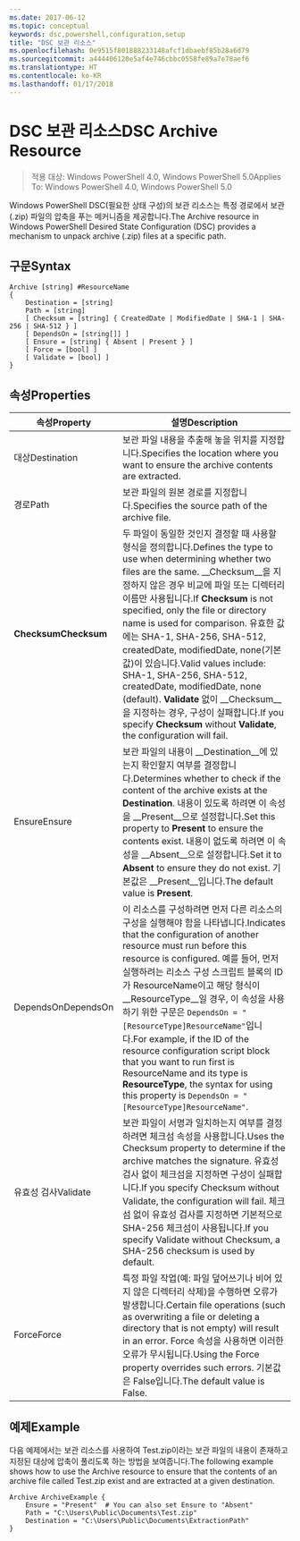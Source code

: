 ```yaml
---
ms.date: 2017-06-12
ms.topic: conceptual
keywords: dsc,powershell,configuration,setup
title: "DSC 보관 리소스"
ms.openlocfilehash: 0e9515f801888233148afcf1dbaebf85b28a6d79
ms.sourcegitcommit: a444406120e5af4e746cbbc0558fe89a7e78aef6
ms.translationtype: HT
ms.contentlocale: ko-KR
ms.lasthandoff: 01/17/2018
---
```

# <a name="dsc-archive-resource"></a><span data-ttu-id="89b00-103">DSC 보관 리소스</span><span class="sxs-lookup"><span data-stu-id="89b00-103">DSC Archive Resource</span></span>

> <span data-ttu-id="89b00-104">적용 대상: Windows PowerShell 4.0, Windows PowerShell 5.0</span><span class="sxs-lookup"><span data-stu-id="89b00-104">Applies To: Windows PowerShell 4.0, Windows PowerShell 5.0</span></span>

<span data-ttu-id="89b00-105">Windows PowerShell DSC(필요한 상태 구성)의 보관 리소스는 특정 경로에서 보관(.zip) 파일의 압축을 푸는 메커니즘을 제공합니다.</span><span class="sxs-lookup"><span data-stu-id="89b00-105">The Archive resource in Windows PowerShell Desired State Configuration (DSC) provides a mechanism to unpack archive (.zip) files at a specific path.</span></span>

## <a name="syntax"></a><span data-ttu-id="89b00-106">구문</span><span class="sxs-lookup"><span data-stu-id="89b00-106">Syntax</span></span>
```MOF
Archive [string] #ResourceName
{
    Destination = [string]
    Path = [string]
    [ Checksum = [string] { CreatedDate | ModifiedDate | SHA-1 | SHA-256 | SHA-512 } ]
    [ DependsOn = [string[]] ]
    [ Ensure = [string] { Absent | Present } ]
    [ Force = [bool] ]
    [ Validate = [bool] ]
}
```

## <a name="properties"></a><span data-ttu-id="89b00-107">속성</span><span class="sxs-lookup"><span data-stu-id="89b00-107">Properties</span></span>

|  <span data-ttu-id="89b00-108">속성</span><span class="sxs-lookup"><span data-stu-id="89b00-108">Property</span></span>  |  <span data-ttu-id="89b00-109">설명</span><span class="sxs-lookup"><span data-stu-id="89b00-109">Description</span></span>   |
|---|---|
| <span data-ttu-id="89b00-110">대상</span><span class="sxs-lookup"><span data-stu-id="89b00-110">Destination</span></span>| <span data-ttu-id="89b00-111">보관 파일 내용을 추출해 놓을 위치를 지정합니다.</span><span class="sxs-lookup"><span data-stu-id="89b00-111">Specifies the location where you want to ensure the archive contents are extracted.</span></span>|
| <span data-ttu-id="89b00-112">경로</span><span class="sxs-lookup"><span data-stu-id="89b00-112">Path</span></span>| <span data-ttu-id="89b00-113">보관 파일의 원본 경로를 지정합니다.</span><span class="sxs-lookup"><span data-stu-id="89b00-113">Specifies the source path of the archive file.</span></span>|
| <span data-ttu-id="89b00-114">__Checksum__</span><span class="sxs-lookup"><span data-stu-id="89b00-114">__Checksum__</span></span>| <span data-ttu-id="89b00-115">두 파일이 동일한 것인지 결정할 때 사용할 형식을 정의합니다.</span><span class="sxs-lookup"><span data-stu-id="89b00-115">Defines the type to use when determining whether two files are the same.</span></span> <span data-ttu-id="89b00-116">__Checksum__을 지정하지 않은 경우 비교에 파일 또는 디렉터리 이름만 사용됩니다.</span><span class="sxs-lookup"><span data-stu-id="89b00-116">If __Checksum__ is not specified, only the file or directory name is used for comparison.</span></span> <span data-ttu-id="89b00-117">유효한 값에는 SHA-1, SHA-256, SHA-512, createdDate, modifiedDate, none(기본값)이 있습니다.</span><span class="sxs-lookup"><span data-stu-id="89b00-117">Valid values include: SHA-1, SHA-256, SHA-512, createdDate, modifiedDate, none (default).</span></span> <span data-ttu-id="89b00-118">__Validate__ 없이 __Checksum__을 지정하는 경우, 구성이 실패합니다.</span><span class="sxs-lookup"><span data-stu-id="89b00-118">If you specify __Checksum__ without __Validate__, the configuration will fail.</span></span>|
| <span data-ttu-id="89b00-119">Ensure</span><span class="sxs-lookup"><span data-stu-id="89b00-119">Ensure</span></span>| <span data-ttu-id="89b00-120">보관 파일의 내용이 __Destination__에 있는지 확인할지 여부를 결정합니다.</span><span class="sxs-lookup"><span data-stu-id="89b00-120">Determines whether to check if the content of the archive exists at the __Destination__.</span></span> <span data-ttu-id="89b00-121">내용이 있도록 하려면 이 속성을 __Present__으로 설정합니다.</span><span class="sxs-lookup"><span data-stu-id="89b00-121">Set this property to __Present__ to ensure the contents exist.</span></span> <span data-ttu-id="89b00-122">내용이 없도록 하려면 이 속성을 __Absent__으로 설정합니다.</span><span class="sxs-lookup"><span data-stu-id="89b00-122">Set it to __Absent__ to ensure they do not exist.</span></span> <span data-ttu-id="89b00-123">기본값은 __Present__입니다.</span><span class="sxs-lookup"><span data-stu-id="89b00-123">The default value is __Present__.</span></span>|
| <span data-ttu-id="89b00-124">DependsOn</span><span class="sxs-lookup"><span data-stu-id="89b00-124">DependsOn</span></span> | <span data-ttu-id="89b00-125">이 리소스를 구성하려면 먼저 다른 리소스의 구성을 실행해야 함을 나타냅니다.</span><span class="sxs-lookup"><span data-stu-id="89b00-125">Indicates that the configuration of another resource must run before this resource is configured.</span></span> <span data-ttu-id="89b00-126">예를 들어, 먼저 실행하려는 리소스 구성 스크립트 블록의 ID가 ResourceName이고 해당 형식이 __ResourceType__일 경우, 이 속성을 사용하기 위한 구문은 `DependsOn = "[ResourceType]ResourceName"`입니다.</span><span class="sxs-lookup"><span data-stu-id="89b00-126">For example, if the ID of the resource configuration script block that you want to run first is ResourceName and its type is __ResourceType__, the syntax for using this property is `DependsOn = "[ResourceType]ResourceName"`.</span></span>|
| <span data-ttu-id="89b00-127">유효성 검사</span><span class="sxs-lookup"><span data-stu-id="89b00-127">Validate</span></span>| <span data-ttu-id="89b00-128">보관 파일이 서명과 일치하는지 여부를 결정하려면 체크섬 속성을 사용합니다.</span><span class="sxs-lookup"><span data-stu-id="89b00-128">Uses the Checksum property to determine if the archive matches the signature.</span></span> <span data-ttu-id="89b00-129">유효성 검사 없이 체크섬을 지정하면 구성이 실패합니다.</span><span class="sxs-lookup"><span data-stu-id="89b00-129">If you specify Checksum without Validate, the configuration will fail.</span></span> <span data-ttu-id="89b00-130">체크섬 없이 유효성 검사를 지정하면 기본적으로 SHA-256 체크섬이 사용됩니다.</span><span class="sxs-lookup"><span data-stu-id="89b00-130">If you specify Validate without Checksum, a SHA-256 checksum is used by default.</span></span>|
| <span data-ttu-id="89b00-131">Force</span><span class="sxs-lookup"><span data-stu-id="89b00-131">Force</span></span>| <span data-ttu-id="89b00-132">특정 파일 작업(예: 파일 덮어쓰기나 비어 있지 않은 디렉터리 삭제)을 수행하면 오류가 발생합니다.</span><span class="sxs-lookup"><span data-stu-id="89b00-132">Certain file operations (such as overwriting a file or deleting a directory that is not empty) will result in an error.</span></span> <span data-ttu-id="89b00-133">Force 속성을 사용하면 이러한 오류가 무시됩니다.</span><span class="sxs-lookup"><span data-stu-id="89b00-133">Using the Force property overrides such errors.</span></span> <span data-ttu-id="89b00-134">기본값은 False입니다.</span><span class="sxs-lookup"><span data-stu-id="89b00-134">The default value is False.</span></span>|

## <a name="example"></a><span data-ttu-id="89b00-135">예제</span><span class="sxs-lookup"><span data-stu-id="89b00-135">Example</span></span>

<span data-ttu-id="89b00-136">다음 예제에서는 보관 리소스를 사용하여 Test.zip이라는 보관 파일의 내용이 존재하고 지정된 대상에 압축이 풀리도록 하는 방법을 보여줍니다.</span><span class="sxs-lookup"><span data-stu-id="89b00-136">The following example shows how to use the Archive resource to ensure that the contents of an archive file called Test.zip exist and are extracted at a given destination.</span></span>

```
Archive ArchiveExample {
    Ensure = "Present"  # You can also set Ensure to "Absent"
    Path = "C:\Users\Public\Documents\Test.zip"
    Destination = "C:\Users\Public\Documents\ExtractionPath"
}
```

